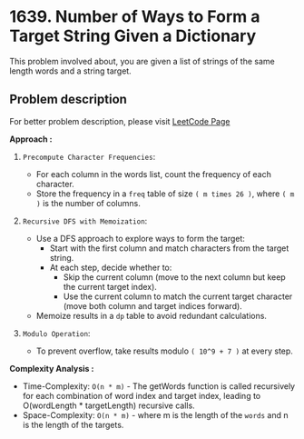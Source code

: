 # 1639. Number of Ways to Form a Target String Given a Dictionary

This problem involved about, you are given a list of strings of the same length words and a string target.

## Problem description

For better problem description, please visit [LeetCode Page](https://leetcode.com/problems/number-of-ways-to-form-a-target-string-given-a-dictionary/description)

**Approach :**<br/>

1. `Precompute Character Frequencies`:

    - For each column in the words list, count the frequency of each character.
    - Store the frequency in a `freq` table of size `( m times 26 )`, where `( m )` is the number of columns.

2. `Recursive DFS with Memoization`:

    - Use a DFS approach to explore ways to form the target:
        - Start with the first column and match characters from the target string.
        - At each step, decide whether to:
            - Skip the current column (move to the next column but keep the current target index).
            - Use the current column to match the current target character (move both column and target indices forward).
    - Memoize results in a `dp` table to avoid redundant calculations.

3. `Modulo Operation`:
    - To prevent overflow, take results modulo `( 10^9 + 7 )` at every step.

**Complexity Analysis :**<br/>

-   Time-Complexity: `O(n * m)` - The getWords function is called recursively for each combination of word index and target index, leading to O(wordLength \* targetLength) recursive calls.
-   Space-Complexity: `O(n * m)` - where m is the length of the `words` and n is the length of the targets.
